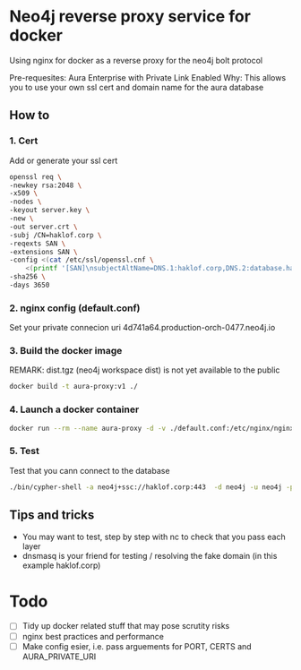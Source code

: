 # Neo4j reverse proxy service for docker
Using nginx for docker as a reverse proxy for the neo4j bolt protocol

Pre-requesites: Aura Enterprise with Private Link Enabled
Why: This allows you to use your own ssl cert and domain name for the aura database

## How to

### 1. Cert
Add or generate your ssl cert

```sh
openssl req \
-newkey rsa:2048 \
-x509 \
-nodes \
-keyout server.key \
-new \
-out server.crt \
-subj /CN=haklof.corp \
-reqexts SAN \
-extensions SAN \
-config <(cat /etc/ssl/openssl.cnf \
    <(printf '[SAN]\nsubjectAltName=DNS.1:haklof.corp,DNS.2:database.haklof.corp,IP:127.0.0.1')) \
-sha256 \
-days 3650
```

### 2. nginx config (default.conf)
Set your private connecion uri 4d741a64.production-orch-0477.neo4j.io 

### 3. Build the docker image
REMARK: dist.tgz (neo4j workspace dist) is not yet available to the public
```sh
docker build -t aura-proxy:v1 ./
```

### 4. Launch a docker container
```sh
docker run --rm --name aura-proxy -d -v ./default.conf:/etc/nginx/nginx.conf -p 443:443 aura-proxy:v1
```

### 5. Test
Test that you cann connect to the database
```sh
./bin/cypher-shell -a neo4j+ssc://haklof.corp:443  -d neo4j -u neo4j -p <password>
```


## Tips and tricks
- You may want to test, step by step with nc to check that you pass each layer
- dnsmasq is your friend for testing / resolving the fake domain (in this example haklof.corp)



# Todo
- [ ] Tidy up docker related stuff that may pose scrutity risks  
- [ ] nginx best practices and performance
- [ ] Make config esier, i.e. pass arguements for PORT, CERTS and AURA_PRIVATE_URI
